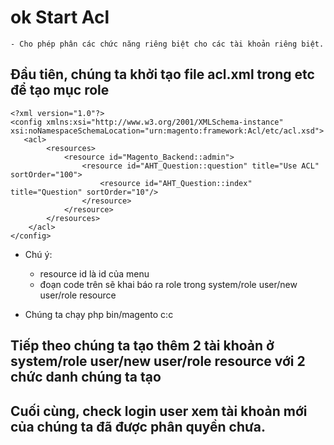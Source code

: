 # ok Start Acl
	- Cho phép phân các chức năng riêng biệt cho các tài khoản riêng biệt.
## Đầu tiên, chúng ta khởi tạo file acl.xml trong etc để tạo mục role
```
<?xml version="1.0"?>
<config xmlns:xsi="http://www.w3.org/2001/XMLSchema-instance" xsi:noNamespaceSchemaLocation="urn:magento:framework:Acl/etc/acl.xsd">
   <acl>
        <resources>
            <resource id="Magento_Backend::admin">
                <resource id="AHT_Question::question" title="Use ACL" sortOrder="100">
                    <resource id="AHT_Question::index" title="Question" sortOrder="10"/>
                </resource>
            </resource>
        </resources>
    </acl>
</config>
```
- Chú ý:
	+ resource id là id của menu 
	+ đoạn code trên sẽ khai báo ra role trong system/role user/new user/role resource
	
- Chúng ta chạy php bin/magento c:c 

## Tiếp theo chúng ta tạo thêm 2 tài khoản ở system/role user/new user/role resource với 2 chức danh chúng ta tạo 

## Cuối cùng, check login user xem tài khoản mới của chúng ta đã được phân quyền chưa. 
